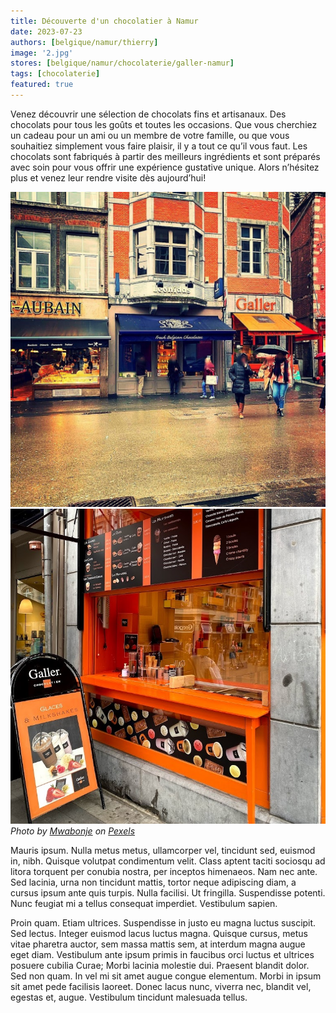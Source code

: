 ```yaml
---
title: Découverte d'un chocolatier à Namur
date: 2023-07-23
authors: [belgique/namur/thierry]
image: '2.jpg'
stores: [belgique/namur/chocolaterie/galler-namur]
tags: [chocolaterie]
featured: true
---
```

Venez découvrir une sélection de chocolats fins et artisanaux. Des chocolats pour tous les goûts et toutes les occasions. Que vous cherchiez un cadeau pour un ami ou un membre de votre famille, ou que vous souhaitiez simplement vous faire plaisir, il y a tout ce qu’il vous faut. Les chocolats sont fabriqués à partir des meilleurs ingrédients et sont préparés avec soin pour vous offrir une expérience gustative unique. Alors n’hésitez plus et venez leur rendre visite dès aujourd’hui!

<div class="gallery-box">
  <div class="gallery">
    <img src="3.jpg" loading="lazy">
    <img src="5.jpg" loading="lazy">
  </div>
  <em>Photo by <a href="https://via.placeholder.com/1920x1080">Mwabonje</a> on <a href="https://via.placeholder.com/1920x1080" target="_blank">Pexels</a></em>
</div>

Mauris ipsum. Nulla metus metus, ullamcorper vel, tincidunt sed, euismod in, nibh. Quisque volutpat condimentum velit. Class aptent taciti sociosqu ad litora torquent per conubia nostra, per inceptos himenaeos. Nam nec ante. Sed lacinia, urna non tincidunt mattis, tortor neque adipiscing diam, a cursus ipsum ante quis turpis. Nulla facilisi. Ut fringilla. Suspendisse potenti. Nunc feugiat mi a tellus consequat imperdiet. Vestibulum sapien.

Proin quam. Etiam ultrices. Suspendisse in justo eu magna luctus suscipit. Sed lectus. Integer euismod lacus luctus magna. Quisque cursus, metus vitae pharetra auctor, sem massa mattis sem, at interdum magna augue eget diam. Vestibulum ante ipsum primis in faucibus orci luctus et ultrices posuere cubilia Curae; Morbi lacinia molestie dui. Praesent blandit dolor. Sed non quam. In vel mi sit amet augue congue elementum. Morbi in ipsum sit amet pede facilisis laoreet. Donec lacus nunc, viverra nec, blandit vel, egestas et, augue. Vestibulum tincidunt malesuada tellus.